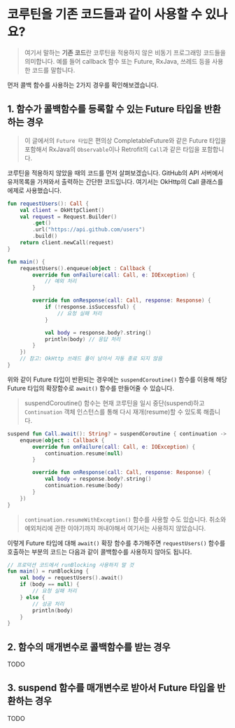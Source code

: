 # 코루틴을 기존 코드들과 같이 사용할 수 있나요?

> 여기서 말하는 **기존 코드**란 코루틴을 적용하지 않은 비동기 프로그래밍 코드들을 의미합니다. 
> 예를 들어 callback 함수 또는 Future, RxJava, 쓰레드 등을 사용한 코드를 말합니다.

먼저 콜백 함수를 사용하는 2가지 경우를 확인해보겠습니다.

## 1. 함수가 콜백함수를 등록할 수 있는 Future 타입을 반환하는 경우
> 이 글에서의 `Future 타입`은 편의상 CompletableFuture와 같은 Future 타입을 포함해서 RxJava의 `Observable`이나 Retrofit의 `Call`과 같은 타입을 포함합니다.

코루틴을 적용하지 않았을 때의 코드를 먼저 살펴보겠습니다.
GitHub의 API 서버에서 유저목록을 가져와서 출력하는 간단한 코드입니다.
여기서는 OkHttp의 Call 클래스를 에제로 사용했습니다.

```kotlin
fun requestUsers(): Call {
    val client = OkHttpClient()
    val request = Request.Builder()
        .get()
        .url("https://api.github.com/users")
        .build()
    return client.newCall(request)
}

fun main() {
    requestUsers().enqueue(object : Callback {
        override fun onFailure(call: Call, e: IOException) {
            // 예외 처리
        }

        override fun onResponse(call: Call, response: Response) {
            if (!response.isSuccessful) {
                // 요청 실패 처리
            }

            val body = response.body?.string()
            println(body) // 응답 처리
        }
    })
    // 참고: OkHttp 쓰레드 풀이 남아서 자동 종료 되지 않음
}
```

위와 같이 Future 타입이 반환되는 경우에는 `suspendCoroutine()` 함수를 이용해 해당 Future 타입의 확장함수로 `await()` 함수를 만들어줄 수 있습니다.

> suspendCoroutine() 함수는 현재 코루틴을 일시 중단(suspend)하고 `Continuation` 객체 인스턴스를 통해 다시 재개(resume)할 수 있도록 해줍니다.

```kotlin
suspend fun Call.await(): String? = suspendCoroutine { continuation ->
    enqueue(object : Callback {
        override fun onFailure(call: Call, e: IOException) {
            continuation.resume(null)
        }

        override fun onResponse(call: Call, response: Response) {
            val body = response.body?.string()
            continuation.resume(body)
        }
    })
}
```

> `continuation.resumeWithException()` 함수를 사용할 수도 있습니다.
> 취소와 예외처리에 관한 이야기까지 꺼내야해서 여기서는 사용하지 않았습니다.

이렇게 Future 타입에 대해 `await()` 확장 함수를 추가해주면 `requestUsers()` 함수를 호출하는 부분의 코드는 다음과 같이 콜백함수를 사용하지 않아도 됩니다.

```kotlin
// 프로덕션 코드에서 runBlocking 사용하지 말 것
fun main() = runBlocking {
    val body = requestUsers().await()
    if (body == null) {
        // 요청 실패 처리
    } else {
        // 성공 처리
        println(body)
    }
}
```

## 2. 함수의 매개변수로 콜백함수를 받는 경우

TODO

## 3. suspend 함수를 매개변수로 받아서 Future 타입을 반환하는 경우

TODO